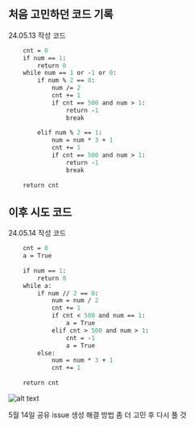## 처음 고민하던 코드 기록
24.05.13 작성 코드
``` def solution(num):
    cnt = 0
    if num == 1:
        return 0
    while num == 1 or -1 or 0:
        if num % 2 == 0:
            num /= 2
            cnt += 1
            if cnt == 500 and num > 1:
                return -1
                break
        
        elif num % 2 == 1:
            num = num * 3 + 1
            cnt += 1
            if cnt == 500 and num > 1:
                return -1
                break
            
    return cnt
```

## 이후 시도 코드
24.05.14 작성 코드
``` def solution(num):
    cnt = 0
    a = True
    
    if num == 1:
        return 0
    while a:
        if num // 2 == 0:
            num = num / 2
            cnt += 1
            if cnt < 500 and num == 1:
                a = True
            elif cnt > 500 and num > 1:
                cnt = -1
                a = True
        else:
            num = num * 3 + 1
            cnt += 1
    
    return cnt
```

![alt text](image.png)

5월 14일 공유 issue 생성
해결 방법 좀 더 고민 후 다시 풀 것